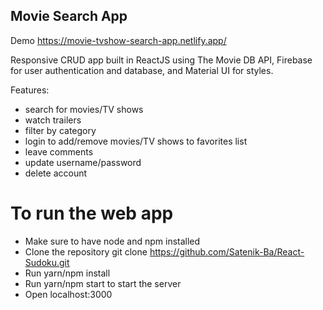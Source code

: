 ## Movie Search App

Demo   https://movie-tvshow-search-app.netlify.app/

Responsive CRUD app built in ReactJS using The Movie DB API, Firebase for user authentication and database, and Material UI for styles.

Features:

- search for movies/TV shows
- watch trailers
- filter by category
- login to add/remove movies/TV shows to favorites list
- leave comments
- update username/password
- delete account

# To run the web app

- Make sure to have node and npm installed
- Clone the repository
  git clone https://github.com/Satenik-Ba/React-Sudoku.git
- Run yarn/npm install
- Run yarn/npm start to start the server
- Open localhost:3000

